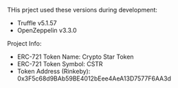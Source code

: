 
THis prject used these versions during development:
- Truffle v5.1.57
- OpenZeppelin v3.3.0

Project Info:
- ERC-721 Token Name: Crypto Star Token
- ERC-721 Token Symbol: CSTR
- Token Address (Rinkeby): 0x3F5c68d9BAb59BE4012bEee4AeA13D7577F6AA3d
